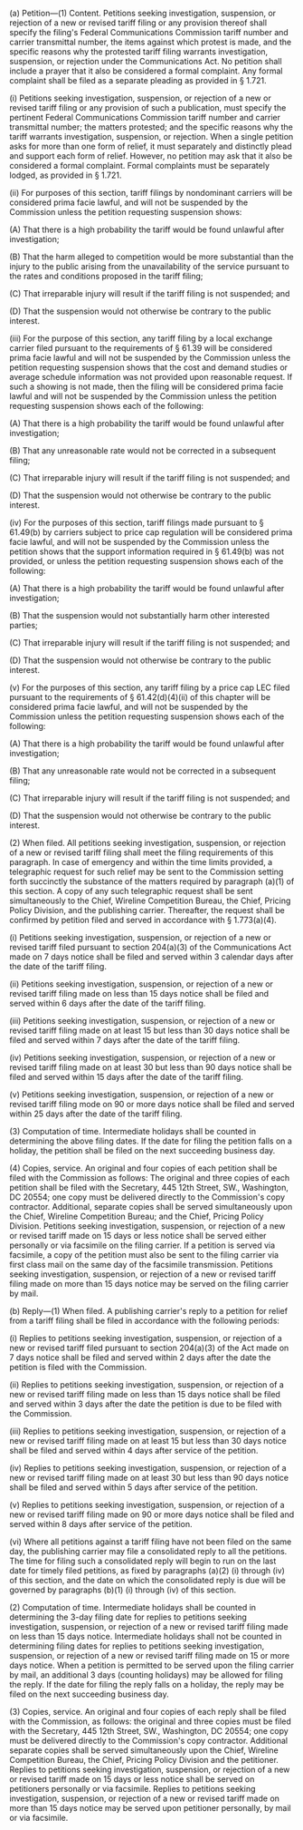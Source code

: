 (a) Petition—(1) Content. Petitions seeking investigation, suspension, or rejection of a new or revised tariff filing or any provision thereof shall specify the filing's Federal Communications Commission tariff number and carrier transmittal number, the items against which protest is made, and the specific reasons why the protested tariff filing warrants investigation, suspension, or rejection under the Communications Act. No petition shall include a prayer that it also be considered a formal complaint. Any formal complaint shall be filed as a separate pleading as provided in § 1.721.

(i) Petitions seeking investigation, suspension, or rejection of a new or revised tariff filing or any provision of such a publication, must specify the pertinent Federal Communications Commission tariff number and carrier transmittal number; the matters protested; and the specific reasons why the tariff warrants investigation, suspension, or rejection. When a single petition asks for more than one form of relief, it must separately and distinctly plead and support each form of relief. However, no petition may ask that it also be considered a formal complaint. Formal complaints must be separately lodged, as provided in § 1.721.

(ii) For purposes of this section, tariff filings by nondominant carriers will be considered prima facie lawful, and will not be suspended by the Commission unless the petition requesting suspension shows:

(A) That there is a high probability the tariff would be found unlawful after investigation;

(B) That the harm alleged to competition would be more substantial than the injury to the public arising from the unavailability of the service pursuant to the rates and conditions proposed in the tariff filing;

(C) That irreparable injury will result if the tariff filing is not suspended; and

(D) That the suspension would not otherwise be contrary to the public interest.

(iii) For the purpose of this section, any tariff filing by a local exchange carrier filed pursuant to the requirements of § 61.39 will be considered prima facie lawful and will not be suspended by the Commission unless the petition requesting suspension shows that the cost and demand studies or average schedule information was not provided upon reasonable request. If such a showing is not made, then the filing will be considered prima facie lawful and will not be suspended by the Commission unless the petition requesting suspension shows each of the following:

(A) That there is a high probability the tariff would be found unlawful after investigation;

(B) That any unreasonable rate would not be corrected in a subsequent filing;

(C) That irreparable injury will result if the tariff filing is not suspended; and

(D) That the suspension would not otherwise be contrary to the public interest.

(iv) For the purposes of this section, tariff filings made pursuant to § 61.49(b) by carriers subject to price cap regulation will be considered prima facie lawful, and will not be suspended by the Commission unless the petition shows that the support information required in § 61.49(b) was not provided, or unless the petition requesting suspension shows each of the following:

(A) That there is a high probability the tariff would be found unlawful after investigation;

(B) That the suspension would not substantially harm other interested parties;

(C) That irreparable injury will result if the tariff filing is not suspended; and

(D) That the suspension would not otherwise be contrary to the public interest.

(v) For the purposes of this section, any tariff filing by a price cap LEC filed pursuant to the requirements of § 61.42(d)(4)(ii) of this chapter will be considered prima facie lawful, and will not be suspended by the Commission unless the petition requesting suspension shows each of the following:

(A) That there is a high probability the tariff would be found unlawful after investigation;

(B) That any unreasonable rate would not be corrected in a subsequent filing;

(C) That irreparable injury will result if the tariff filing is not suspended; and

(D) That the suspension would not otherwise be contrary to the public interest.

(2) When filed. All petitions seeking investigation, suspension, or rejection of a new or revised tariff filing shall meet the filing requirements of this paragraph. In case of emergency and within the time limits provided, a telegraphic request for such relief may be sent to the Commission setting forth succinctly the substance of the matters required by paragraph (a)(1) of this section. A copy of any such telegraphic request shall be sent simultaneously to the Chief, Wireline Competition Bureau, the Chief, Pricing Policy Division, and the publishing carrier. Thereafter, the request shall be confirmed by petition filed and served in accordance with § 1.773(a)(4).

(i) Petitions seeking investigation, suspension, or rejection of a new or revised tariff filed pursuant to section 204(a)(3) of the Communications Act made on 7 days notice shall be filed and served within 3 calendar days after the date of the tariff filing.
                

(ii) Petitions seeking investigation, suspension, or rejection of a new or revised tariff filing made on less than 15 days notice shall be filed and served within 6 days after the date of the tariff filing.

(iii) Petitions seeking investigation, suspension, or rejection of a new or revised tariff filing made on at least 15 but less than 30 days notice shall be filed and served within 7 days after the date of the tariff filing.

(iv) Petitions seeking investigation, suspension, or rejection of a new or revised tariff filing made on at least 30 but less than 90 days notice shall be filed and served within 15 days after the date of the tariff filing.

(v) Petitions seeking investigation, suspension, or rejection of a new or revised tariff filing mode on 90 or more days notice shall be filed and served within 25 days after the date of the tariff filing.

(3) Computation of time. Intermediate holidays shall be counted in determining the above filing dates. If the date for filing the petition falls on a holiday, the petition shall be filed on the next succeeding business day.

(4) Copies, service. An original and four copies of each petition shall be filed with the Commission as follows: The original and three copies of each petition shall be filed with the Secretary, 445 12th Street, SW., Washington, DC 20554; one copy must be delivered directly to the Commission's copy contractor. Additional, separate copies shall be served simultaneously upon the Chief, Wireline Competition Bureau; and the Chief, Pricing Policy Division. Petitions seeking investigation, suspension, or rejection of a new or revised tariff made on 15 days or less notice shall be served either personally or via facsimile on the filing carrier. If a petition is served via facsimile, a copy of the petition must also be sent to the filing carrier via first class mail on the same day of the facsimile transmission. Petitions seeking investigation, suspension, or rejection of a new or revised tariff filing made on more than 15 days notice may be served on the filing carrier by mail.

(b) Reply—(1) When filed. A publishing carrier's reply to a petition for relief from a tariff filing shall be filed in accordance with the following periods:

(i) Replies to petitions seeking investigation, suspension, or rejection of a new or revised tariff filed pursuant to section 204(a)(3) of the Act made on 7 days notice shall be filed and served within 2 days after the date the petition is filed with the Commission.

(ii) Replies to petitions seeking investigation, suspension, or rejection of a new or revised tariff filing made on less than 15 days notice shall be filed and served within 3 days after the date the petition is due to be filed with the Commission.

(iii) Replies to petitions seeking investigation, suspension, or rejection of a new or revised tariff filing made on at least 15 but less than 30 days notice shall be filed and served within 4 days after service of the petition.

(iv) Replies to petitions seeking investigation, suspension, or rejection of a new or revised tariff filing made on at least 30 but less than 90 days notice shall be filed and served within 5 days after service of the petition.

(v) Replies to petitions seeking investigation, suspension, or rejection of a new or revised tariff filing made on 90 or more days notice shall be filed and served within 8 days after service of the petition.

(vi) Where all petitions against a tariff filing have not been filed on the same day, the publishing carrier may file a consolidated reply to all the petitions. The time for filing such a consolidated reply will begin to run on the last date for timely filed petitions, as fixed by paragraphs (a)(2) (i) through (iv) of this section, and the date on which the consolidated reply is due will be governed by paragraphs (b)(1) (i) through (iv) of this section.

(2) Computation of time. Intermediate holidays shall be counted in determining the 3-day filing date for replies to petitions seeking investigation, suspension, or rejection of a new or revised tariff filing made on less than 15 days notice. Intermediate holidays shall not be counted in determining filing dates for replies to petitions seeking investigation, suspension, or rejection of a new or revised tariff filing made on 15 or more days notice. When a petition is permitted to be served upon the filing carrier by mail, an additional 3 days (counting holidays) may be allowed for filing the reply. If the date for filing the reply falls on a holiday, the reply may be filed on the next succeeding business day.

(3) Copies, service. An original and four copies of each reply shall be filed with the Commission, as follows: the original and three copies must be filed with the Secretary, 445 12th Street, SW., Washington, DC 20554; one copy must be delivered directly to the Commission's copy contractor. Additional separate copies shall be served simultaneously upon the Chief, Wireline Competition Bureau, the Chief, Pricing Policy Division and the petitioner. Replies to petitions seeking investigation, suspension, or rejection of a new or revised tariff made on 15 days or less notice shall be served on petitioners personally or via facsimile. Replies to petitions seeking investigation, suspension, or rejection of a new or revised tariff made on more than 15 days notice may be served upon petitioner personally, by mail or via facsimile.

